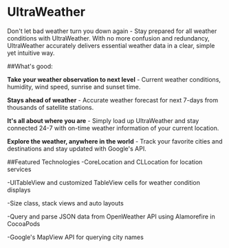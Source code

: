 # UltraWeather

Don't let bad weather turn you down again - Stay prepared for all weather conditions with UltraWeather. With no more confusion and redundancy, UltraWeather accurately delivers essential weather data in a clear, simple yet intuitive way.  

##What's good:

**Take your weather observation to next level** - Current weather conditions, humidity, wind speed, sunrise and sunset time.

**Stays ahead of weather** - Accurate weather forecast for next 7-days from thousands of satellite stations.

**It's all about where you are** - Simply load up UltraWeather and stay connected 24-7 with on-time weather information of your current location.

**Explore the weather, anywhere in the world** - Track your favorite cities and destinations and stay updated with Google's API.

##Featured Technologies
-CoreLocation and CLLocation for location services

-UITableView and customized TableView cells for weather condition displays

-Size class, stack views and auto layouts

-Query and parse JSON data from OpenWeather API using Alamorefire in CocoaPods

-Google's MapView API for querying city names

